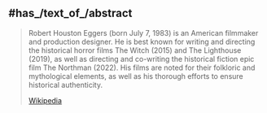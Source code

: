 ﻿---
aliases:
- "Robert Eggers"
- "Robert Houston Eggers"
---

## #has_/text_of_/abstract 

> Robert Houston Eggers (born July 7, 1983) is an American filmmaker and production designer. 
> He is best known for writing and directing the historical horror films The Witch (2015) 
> and The Lighthouse (2019), 
> as well as directing and co-writing the historical fiction epic film The Northman (2022). 
> His films are noted for their folkloric and mythological elements, 
> as well as his thorough efforts to ensure historical authenticity.
>
> [Wikipedia](https://en.wikipedia.org/wiki/Robert%20Eggers)




